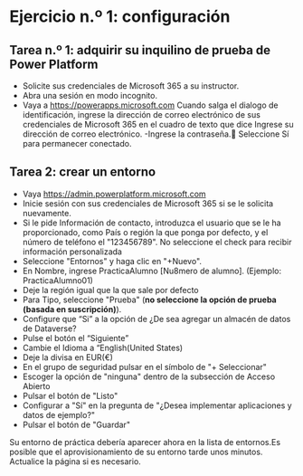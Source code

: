 # Ejercicio n.º 1: configuración
## Tarea n.º 1: adquirir su inquilino de prueba de Power Platform
- Solicite sus credenciales de Microsoft 365 a su instructor.
- Abra una sesión en modo incognito.
- Vaya a https://powerapps.microsoft.com
Cuando salga el dialogo de identificación, ingrese la dirección de correo electrónico de sus credenciales de Microsoft 365 en el cuadro de texto que dice Ingrese su dirección de correo electrónico.
-Ingrese la contraseña.	Seleccione Sí para permanecer conectado.
## Tarea 2: crear un entorno
- Vaya https://admin.powerplatform.microsoft.com 
- Inicie sesión con sus credenciales de Microsoft 365 si se le solicita nuevamente.
- Si le pide Información de contacto, introduzca el usuario que se le ha proporcionado, como País o región la que ponga por defecto, y el número de teléfono el "123456789". No seleccione el check para recibir información personalizada
- Seleccione "Entornos" y haga clic en "+Nuevo".
- En Nombre, ingrese PracticaAlumno [Nu8mero de alumno]. (Ejemplo: PracticaAlumno01)
- Deje la región igual que la que sale por defecto
- Para Tipo, seleccione "Prueba" (**no seleccione la opción de prueba (basada en suscripción)**).
- Configure que “Si” a la opción de ¿De sea agregar un almacén de datos de Dataverse?
- Pulse el botón el “Siguiente”
- Cambie el Idioma a “English(United States)
- Deje la divisa en EUR(€)
- En el grupo de seguridad pulsar en el símbolo de "+ Seleccionar"
- Escoger la opción de "ninguna" dentro de la subsección de Acceso Abierto
- Pulsar el botón de "Listo"
- Configurar a "Sí" en la pregunta de "¿Desea implementar aplicaciones y datos de ejemplo?"
- Pulsar el botón de "Guardar"

Su entorno de práctica debería aparecer ahora en la lista de entornos.Es posible que el aprovisionamiento de su entorno tarde unos minutos. Actualice la página si es necesario.
